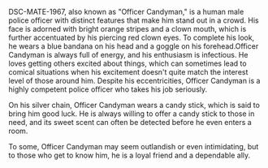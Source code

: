 DSC-MATE-1967, also known as "Officer Candyman," is a human male police officer with distinct features that make him stand out in a crowd. His face is adorned with bright orange stripes and a clown mouth, which is further accentuated by his piercing red clown eyes. To complete his look, he wears a blue bandana on his head and a goggle on his forehead.Officer Candyman is always full of energy, and his enthusiasm is infectious. He loves getting others excited about things, which can sometimes lead to comical situations when his excitement doesn't quite match the interest level of those around him. Despite his eccentricities, Officer Candyman is a highly competent police officer who takes his job seriously.

On his silver chain, Officer Candyman wears a candy stick, which is said to bring him good luck. He is always willing to offer a candy stick to those in need, and its sweet scent can often be detected before he even enters a room.

To some, Officer Candyman may seem outlandish or even intimidating, but to those who get to know him, he is a loyal friend and a dependable ally.